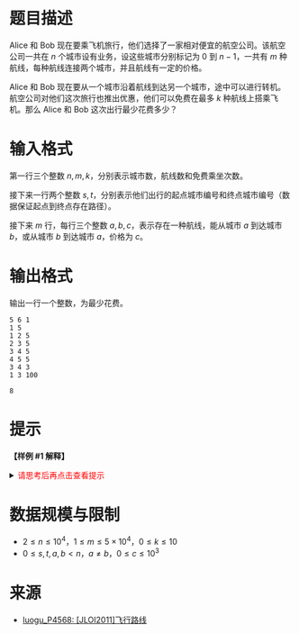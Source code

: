 # 题目描述

Alice 和 Bob 现在要乘飞机旅行，他们选择了一家相对便宜的航空公司。该航空公司一共在 $n$ 个城市设有业务，设这些城市分别标记为 $0$ 到 $n-1$，一共有 $m$ 种航线，每种航线连接两个城市，并且航线有一定的价格。

Alice 和 Bob 现在要从一个城市沿着航线到达另一个城市，途中可以进行转机。航空公司对他们这次旅行也推出优惠，他们可以免费在最多 $k$ 种航线上搭乘飞机。那么 Alice 和 Bob 这次出行最少花费多少？


# 输入格式

第一行三个整数 $n,m,k$，分别表示城市数，航线数和免费乘坐次数。

接下来一行两个整数 $s,t$，分别表示他们出行的起点城市编号和终点城市编号（数据保证起点到终点存在路径）。

接下来 $m$ 行，每行三个整数 $a,b,c$，表示存在一种航线，能从城市 $a$ 到达城市 $b$，或从城市 $b$ 到达城市 $a$，价格为 $c$。

# 输出格式

输出一行一个整数，为最少花费。

```input1
5 6 1
1 5
1 2 5
2 3 5
3 4 5
4 5 5
3 4 3
1 3 100
```

```output1
8
```

# 提示
**【样例 #1 解释】**

<details>
<summary><font color="#FF0000">请思考后再点击查看提示</font></summary>

</details>

# 数据规模与限制
* $2 \le n \le 10^4，1 \le m \le 5\times 10^4，0 \le k \le 10$
* $0\le s,t,a,b < n，a\ne b，0\le c\le 10^3$

# 来源
* [luogu_P4568: [JLOI2011]飞行路线](https://www.luogu.com.cn/problem/P4568)